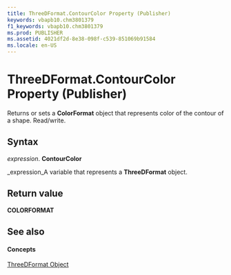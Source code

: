 ```yaml
---
title: ThreeDFormat.ContourColor Property (Publisher)
keywords: vbapb10.chm3801379
f1_keywords: vbapb10.chm3801379
ms.prod: PUBLISHER
ms.assetid: 4021df2d-8e38-098f-c539-851069b91584
ms.locale: en-US
---
```



# ThreeDFormat.ContourColor Property (Publisher)

Returns or sets a  **ColorFormat** object that represents color of the contour of a shape. Read/write.


## Syntax

 _expression_. **ContourColor**

 _expression_A variable that represents a  **ThreeDFormat** object.


## Return value

 **COLORFORMAT**


## See also


#### Concepts


 [ThreeDFormat Object](threedformat-object-publisher.md)

